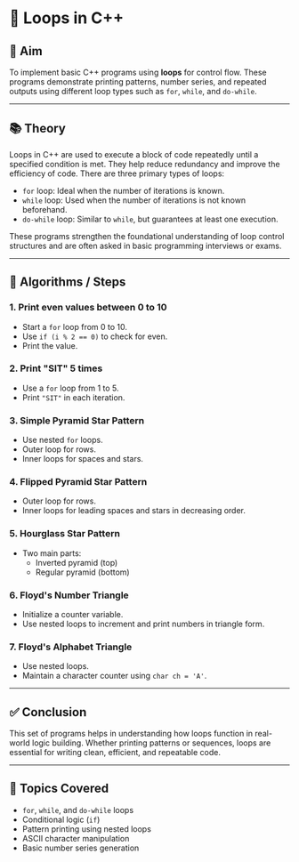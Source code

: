 # 🔁 Loops in C++

## 🎯 Aim

To implement basic C++ programs using **loops** for control flow. These programs demonstrate printing patterns, number series, and repeated outputs using different loop types such as `for`, `while`, and `do-while`.

---

## 📚 Theory

Loops in C++ are used to execute a block of code repeatedly until a specified condition is met. They help reduce redundancy and improve the efficiency of code. There are three primary types of loops:

- `for` loop: Ideal when the number of iterations is known.
- `while` loop: Used when the number of iterations is not known beforehand.
- `do-while` loop: Similar to `while`, but guarantees at least one execution.

These programs strengthen the foundational understanding of loop control structures and are often asked in basic programming interviews or exams.

---

## 🧮 Algorithms / Steps

### 1. **Print even values between 0 to 10**
- Start a `for` loop from 0 to 10.
- Use `if (i % 2 == 0)` to check for even.
- Print the value.

### 2. **Print "SIT" 5 times**
- Use a `for` loop from 1 to 5.
- Print `"SIT"` in each iteration.

### 3. **Simple Pyramid Star Pattern**
- Use nested `for` loops.
- Outer loop for rows.
- Inner loops for spaces and stars.

### 4. **Flipped Pyramid Star Pattern**
- Outer loop for rows.
- Inner loops for leading spaces and stars in decreasing order.

### 5. **Hourglass Star Pattern**
- Two main parts:
  - Inverted pyramid (top)
  - Regular pyramid (bottom)

### 6. **Floyd's Number Triangle**
- Initialize a counter variable.
- Use nested loops to increment and print numbers in triangle form.

### 7. **Floyd's Alphabet Triangle**
- Use nested loops.
- Maintain a character counter using `char ch = 'A'`.

---

## ✅ Conclusion

This set of programs helps in understanding how loops function in real-world logic building. Whether printing patterns or sequences, loops are essential for writing clean, efficient, and repeatable code.

---

## 🧵 Topics Covered

- `for`, `while`, and `do-while` loops
- Conditional logic (`if`)
- Pattern printing using nested loops
- ASCII character manipulation
- Basic number series generation
